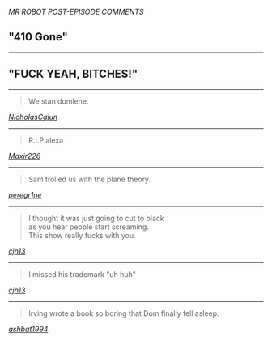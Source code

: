 _MR ROBOT POST-EPISODE COMMENTS_

## "410 Gone"

---

## "FUCK YEAH, BITCHES!"

<style>
  .slide {
    background: url(410.jpg);
    background-size: cover;
    background-position: center;
    color: white;
  }
</style>

---

> We stan domlene.

_[NicholasCajun](https://www.reddit.com/r/MrRobot/comments/e7fln9/mr_robot_4x10_410_gone_postepisode_discussion/)_

---

> R.I.P alexa

_[Maxir226](https://www.youtube.com/watch?v=Gk0DT9VK1Ns&lc=Ugz41mZ7FSOgbGX-KQF4AaABAg)_

---

> Sam trolled us with the plane theory.

_[peregr1ne](https://www.reddit.com/r/MrRobot/comments/e7fln9/mr_robot_4x10_410_gone_postepisode_discussion/fa974pe/)_

---

> I thought it was just going to cut to black  
as you hear people start screaming.  
This show really fucks with you.

_[cjn13](https://www.reddit.com/r/MrRobot/comments/e7fln9/mr_robot_4x10_410_gone_postepisode_discussion/fa97531/)_

---

> I missed his trademark "uh huh"

_[cjn13](https://www.reddit.com/r/MrRobot/comments/e7fln9/mr_robot_4x10_410_gone_postepisode_discussion/fa975ss/)_

---

> Irving wrote a book so boring that Dom finally fell asleep.

_[ashbat1994](https://www.reddit.com/r/MrRobot/comments/e7fln9/mr_robot_4x10_410_gone_postepisode_discussion/fa9gjbz/)_
